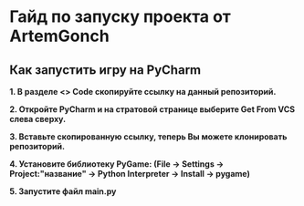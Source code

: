 <h1 id="-arncpp">Гайд по запуску проекта от ArtemGonch</h1>
<h2 id="-pycharm">Как запустить игру на PyCharm</h2>
<p><strong>1. В разделе <> Code скопируйте ссылку на данный репозиторий.
<p><strong>2. Откройте PyCharm и на стратовой странице выберите Get From VCS слева сверху.
<p><strong>3. Вставьте скопированную ссылку, теперь Вы можете клонировать репозиторий.
<p><strong>4. Установите библиотеку PyGame: (File -> Settings -> Project:"название" -> Python Interpreter -> Install -> pygame)
<p><strong>5. Запустите файл main.py</strong></p>
